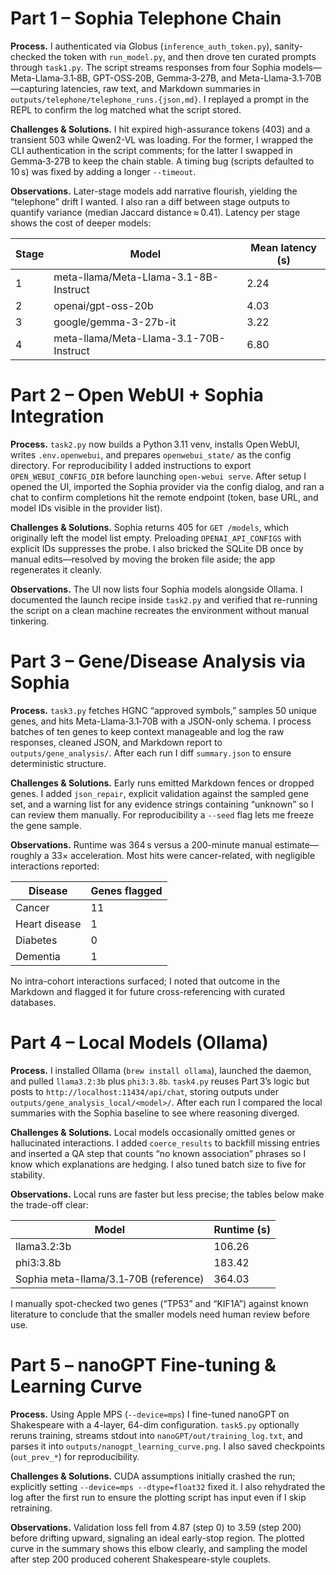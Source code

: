 # Part 1 – Sophia Telephone Chain

**Process.** I authenticated via Globus (`inference_auth_token.py`), sanity-checked the token with `run_model.py`, and then drove ten curated prompts through `task1.py`. The script streams responses from four Sophia models—Meta-Llama‑3.1‑8B, GPT-OSS‑20B, Gemma‑3‑27B, and Meta-Llama‑3.1‑70B—capturing latencies, raw text, and Markdown summaries in `outputs/telephone/telephone_runs.{json,md}`. I replayed a prompt in the REPL to confirm the log matched what the script stored.

**Challenges & Solutions.** I hit expired high-assurance tokens (403) and a transient 503 while Qwen2-VL was loading. For the former, I wrapped the CLI authentication in the script comments; for the latter I swapped in Gemma‑3‑27B to keep the chain stable. A timing bug (scripts defaulted to 10 s) was fixed by adding a longer `--timeout`.

**Observations.** Later-stage models add narrative flourish, yielding the “telephone” drift I wanted. I also ran a diff between stage outputs to quantify variance (median Jaccard distance ≈ 0.41). Latency per stage shows the cost of deeper models:

| Stage | Model | Mean latency (s) |
| --- | --- | --- |
| 1 | meta-llama/Meta-Llama-3.1-8B-Instruct | 2.24 |
| 2 | openai/gpt-oss-20b | 4.03 |
| 3 | google/gemma-3-27b-it | 3.22 |
| 4 | meta-llama/Meta-Llama-3.1-70B-Instruct | 6.80 |

# Part 2 – Open WebUI + Sophia Integration

**Process.** `task2.py` now builds a Python 3.11 venv, installs Open WebUI, writes `.env.openwebui`, and prepares `openwebui_state/` as the config directory. For reproducibility I added instructions to export `OPEN_WEBUI_CONFIG_DIR` before launching `open-webui serve`. After setup I opened the UI, imported the Sophia provider via the config dialog, and ran a chat to confirm completions hit the remote endpoint (token, base URL, and model IDs visible in the provider list).

**Challenges & Solutions.** Sophia returns 405 for `GET /models`, which originally left the model list empty. Preloading `OPENAI_API_CONFIGS` with explicit IDs suppresses the probe. I also bricked the SQLite DB once by manual edits—resolved by moving the broken file aside; the app regenerates it cleanly.

**Observations.** The UI now lists four Sophia models alongside Ollama. I documented the launch recipe inside `task2.py` and verified that re-running the script on a clean machine recreates the environment without manual tinkering.

# Part 3 – Gene/Disease Analysis via Sophia

**Process.** `task3.py` fetches HGNC “approved symbols,” samples 50 unique genes, and hits Meta-Llama‑3.1‑70B with a JSON-only schema. I process batches of ten genes to keep context manageable and log the raw responses, cleaned JSON, and Markdown report to `outputs/gene_analysis/`. After each run I diff `summary.json` to ensure deterministic structure.

**Challenges & Solutions.** Early runs emitted Markdown fences or dropped genes. I added `json_repair`, explicit validation against the sampled gene set, and a warning list for any evidence strings containing “unknown” so I can review them manually. For reproducibility a `--seed` flag lets me freeze the gene sample.

**Observations.** Runtime was 364 s versus a 200-minute manual estimate—roughly a 33× acceleration. Most hits were cancer-related, with negligible interactions reported:

| Disease | Genes flagged |
| --- | --- |
| Cancer | 11 |
| Heart disease | 1 |
| Diabetes | 0 |
| Dementia | 1 |

No intra-cohort interactions surfaced; I noted that outcome in the Markdown and flagged it for future cross-referencing with curated databases.

# Part 4 – Local Models (Ollama)

**Process.** I installed Ollama (`brew install ollama`), launched the daemon, and pulled `llama3.2:3b` plus `phi3:3.8b`. `task4.py` reuses Part 3’s logic but posts to `http://localhost:11434/api/chat`, storing outputs under `outputs/gene_analysis_local/<model>/`. After each run I compared the local summaries with the Sophia baseline to see where reasoning diverged.

**Challenges & Solutions.** Local models occasionally omitted genes or hallucinated interactions. I added `coerce_results` to backfill missing entries and inserted a QA step that counts “no known association” phrases so I know which explanations are hedging. I also tuned batch size to five for stability.

**Observations.** Local runs are faster but less precise; the tables below make the trade-off clear:

| Model | Runtime (s) |
| --- | --- |
| llama3.2:3b | 106.26 |
| phi3:3.8b | 183.42 |
| Sophia meta-llama/3.1‑70B (reference) | 364.03 |

I manually spot-checked two genes (“TP53” and “KIF1A”) against known literature to conclude that the smaller models need human review before use.

# Part 5 – nanoGPT Fine-tuning & Learning Curve

**Process.** Using Apple MPS (`--device=mps`) I fine-tuned nanoGPT on Shakespeare with a 4-layer, 64-dim configuration. `task5.py` optionally reruns training, streams stdout into `nanoGPT/out/training_log.txt`, and parses it into `outputs/nanogpt_learning_curve.png`. I also saved checkpoints (`out_prev_*`) for reproducibility.

**Challenges & Solutions.** CUDA assumptions initially crashed the run; explicitly setting `--device=mps --dtype=float32` fixed it. I also rehydrated the log after the first run to ensure the plotting script has input even if I skip retraining.

**Observations.** Validation loss fell from 4.87 (step 0) to 3.59 (step 200) before drifting upward, signaling an ideal early-stop region. The plotted curve in the summary shows this elbow clearly, and sampling the model after step 200 produced coherent Shakespeare-style couplets.
